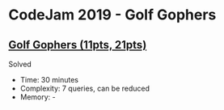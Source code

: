 # CodeJam 2019 - Golf Gophers

## [Golf Gophers (11pts, 21pts)]()

Solved

* Time: 30 minutes
* Complexity: 7 queries, can be reduced
* Memory: -
